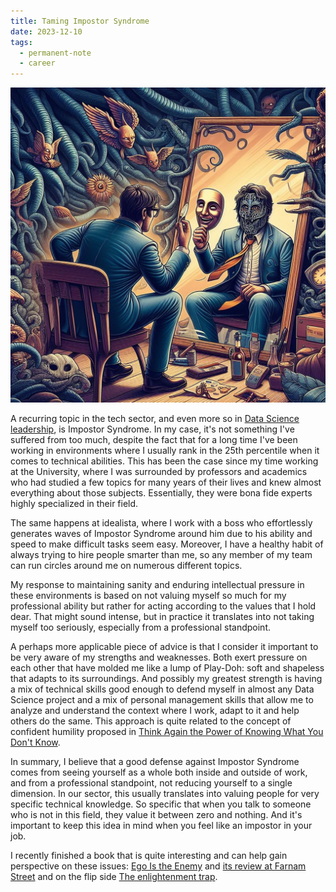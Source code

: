 ```yaml
---
title: Taming Impostor Syndrome
date: 2023-12-10
tags:
  - permanent-note
  - career
---
```


![Impostor syndrome image generated by Dalle-3](notes/attachments/impostor-syndrome-dalle.png)

A recurring topic in the tech sector, and even more so in [Data Science leadership](https://vinvashishta.substack.com/p/challenges-for-first-time-leaders?utm_source=email), is Impostor Syndrome. In my case, it's not something I've suffered from too much, despite the fact that for a long time I've been working in environments where I usually rank in the 25th percentile when it comes to technical abilities. This has been the case since my time working at the University, where I was surrounded by professors and academics who had studied a few topics for many years of their lives and knew almost everything about those subjects. Essentially, they were bona fide experts highly specialized in their field.

The same happens at idealista, where I work with a boss who effortlessly generates waves of Impostor Syndrome around him due to his ability and speed to make difficult tasks seem easy. Moreover, I have a healthy habit of always trying to hire people smarter than me, so any member of my team can run circles around me on numerous different topics.

My response to maintaining sanity and enduring intellectual pressure in these environments is based on not valuing myself so much for my professional ability but rather for acting according to the values that I hold dear. That might sound intense, but in practice it translates into not taking myself too seriously, especially from a professional standpoint.

A perhaps more applicable piece of advice is that I consider it important to be very aware of my strengths and weaknesses. Both exert pressure on each other that have molded me like a lump of Play-Doh: soft and shapeless that adapts to its surroundings. And possibly my greatest strength is having a mix of technical skills good enough to defend myself in almost any Data Science project and a mix of personal management skills that allow me to analyze and understand the context where I work, adapt to it and help others do the same. This approach is quite related to the concept of confident humility proposed in [Think Again the Power of Knowing What You Don't Know](literature-notes/Books/Think%20Again%20the%20Power%20of%20Knowing%20What%20You%20Don't%20Know.md).

In summary, I believe that a good defense against Impostor Syndrome comes from seeing yourself as a whole both inside and outside of work, and from a professional standpoint, not reducing yourself to a single dimension. In our sector, this usually translates into valuing people for very specific technical knowledge. So specific that when you talk to someone who is not in this field, they value it between zero and nothing. And it's important to keep this idea in mind when you feel like an impostor in your job.

I recently finished a book that is quite interesting and can help gain perspective on these issues: [Ego Is the Enemy](literature-notes/Books/Ego%20Is%20the%20Enemy.md) and [its review at Farnam Street](https://fs.blog/ego-is-the-enemy-genghis-khan/) and on the flip side [The enlightenment trap](https://moralunderstanding.substack.com/p/the-enlightenment-trap-047?s=r&utm_campaign=Causas%20y%20Azares&utm_medium=email&utm_source=Revue%20newsletter).